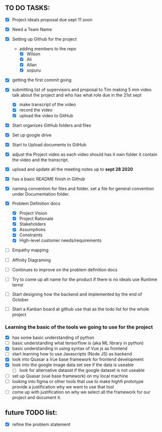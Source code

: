 ## TO DO TASKS:
- [x] Project ideals proposal due sept 11 soon
- [x] Need a Team Name
- [x] Setting up Github for the project
    - adding members to the repo
        - [x] Wilson
        - [x] Ali
        - [x] Allan
        - [x] sopuru
- [x] getting the first commit going
- [x] submitting list of supervisors  and proposal to Tim
making 5 min video talk about the project and who has what role due in the 21st sept
  - [x] make transcript of the video
  - [x] record the video
  - [x] upload the video to GitHub

- [x] Start organizes GitHub folders and files
- [x] Set up google drive
- [x] Start to Upload documents to GitHub
- [x] adjust the Project video as each video should has it own folder it contain the video and the transcript.
- [x] upload and update  all the meeting notes up to **sept 28 2020**
- [x] has a basic README finish in Github
- [x] naming convention for files and folder. set a file for general convention under  Documentation folder.
- [x] Problem Definition docs
  - [x] Project Vision
  - [x] Project Rationale
  - [x] Stakeholders
  - [x] Assumptions
  - [x] Constraints
  - [x] High-level customer needs/requirements
- [ ] Empathy mapping
- [ ] Affinity Diagraming
- [ ] Continues to improve on the problem definition docs
- [ ] Try to come up alt name for the product if there is no ideals use Runtime terror
- [ ] Start designing how the backend and implemented by the end of October
- [ ] Start a Kanban board at github use that as the todo list for the whole project


### Learning the basic of the tools we going to use for the project
- [x] has some basic understanding of python
- [ ] basic understanding what tensorflow is (aka ML library in python)
- [x] basic understanding in using syntax of Vue js as frontend
- [ ] start learning how to use Javascripts (Node JS) as backend
- [x] look into Quasar a Vue base framework for frontend development
- [x] look into the google image data set see if the data is useable
  - [ ] look for alternative dataset if the google dataset is not useable
- [ ] set up Quasar (vue base framework) on my local machine
- [ ] looking into figma or other tools that use to make highfi prototype provide a justification why we want to use that tool
- [ ] come up with justification on why we select all the framework for our project and document it.
## future TODO list:
- [x] refine the problem statement
